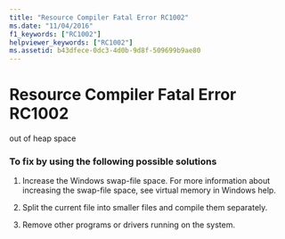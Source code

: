 ```yaml
---
title: "Resource Compiler Fatal Error RC1002"
ms.date: "11/04/2016"
f1_keywords: ["RC1002"]
helpviewer_keywords: ["RC1002"]
ms.assetid: b43dfece-0dc3-4d0b-9d8f-509699b9ae80
---
```

# Resource Compiler Fatal Error RC1002

out of heap space

### To fix by using the following possible solutions

1. Increase the Windows swap-file space. For more information about increasing the swap-file space, see virtual memory in Windows help.

1. Split the current file into smaller files and compile them separately.

1. Remove other programs or drivers running on the system.
